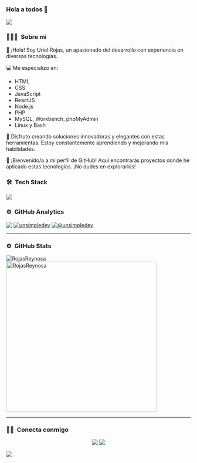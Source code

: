### Hola a todos 👋

<!--horizontal divider(gradiant)-->
<img src="https://user-images.githubusercontent.com/73097560/115834477-dbab4500-a447-11eb-908a-139a6edaec5c.gif">

### 👨🏻‍💻 &nbsp;Sobre mi

👋 ¡Hola! Soy Uriel Rojas, un apasionado del desarrollo con experiencia en diversas tecnologías.

💻 Me especializo en:

- HTML
- CSS
- JavaScript
- ReactJS
- Node.js
- PHP
- MySQL, Workbench, phpMyAdmin
- Linux y Bash
  
🚀 Disfruto creando soluciones innovadoras y elegantes con estas herramientas. Estoy constantemente aprendiendo y mejorando mis habilidades.

🌟 ¡Bienvenido/a a mi perfil de GitHub! Aquí encontrarás proyectos donde he aplicado estas tecnologías. ¡No dudes en explorarlos!



### 🛠 &nbsp;Tech Stack

<p align="left">
  <a href="https://skillicons.dev">
    <img src="https://skillicons.dev/icons?i=git,github,aws,bash,bootstrap,css,html,js,figma,linux,mysql,php,py,react,vscode,visualstudio,nodejs" />
  </a>
</p>

### ⚙️ &nbsp;GitHub Analytics

<p align="left">
<a href="https://reynosa.website/Portafolio/" target="blank"><img align="center" src="https://img.shields.io/badge/website-000000?style=for-the-badge&logo=About.me&logoColor=white alt="unsimpledev"/></a>
<a href="https://www.linkedin.com/in/uriel-rojas-reynosa-605720249/" target="blank"><img align="center" src="https://img.shields.io/badge/LinkedIn-0077B5?style=for-the-badge&logo=linkedin&logoColor=white" alt="unsimpledev"/></a>
<a href = "mailto:urielr.reynosa@gmail.com target="blank"><img align="center" src="https://img.shields.io/badge/Gmail-D14836?style=for-the-badge&logo=gmail&logoColor=white" alt="@unsimpledev"  /></a>
  </p>

 <hr>
  <p align="center">

### ⚙️ &nbsp;GitHub Stats

<p><img align="left" src="https://github-readme-stats.vercel.app/api/top-langs?username=RojasReynosa&show_icons=true&locale=en&layout=compact" alt="RojasReynosa" /></p>
<p>&nbsp;<img align="center" src="https://github-readme-stats.vercel.app/api?username=RojasReynosa&show_icons=true&locale=en" alt="RojasReynosa" width="410" /></p>

<hr>

### 🤝🏻 &nbsp;Conecta conmigo 

<p align="center">
<a href="https://reynosa.website/Portafolio/"><img src="https://img.shields.io/badge/-Portafolio-3423A6?style=flat&logo=Google-Chrome&logoColor=white"/></a>
<a href="https://www.linkedin.com/in/uriel-rojas-reynosa-605720249/"><img src="https://img.shields.io/badge/-Uriel%20Rojas-0077B5?style=flat&logo=Linkedin&logoColor=white"/></a>

</p>
<!--horizontal divider(gradiant)-->
<img src="https://user-images.githubusercontent.com/73097560/115834477-dbab4500-a447-11eb-908a-139a6edaec5c.gif">


